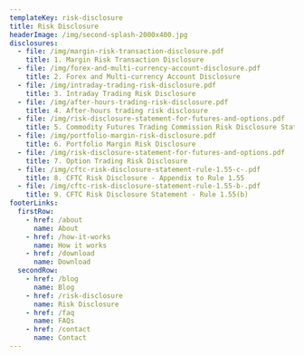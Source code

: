 ```yaml
---
templateKey: risk-disclosure
title: Risk Disclosure
headerImage: /img/second-splash-2000x400.jpg
disclosures:
  - file: /img/margin-risk-transaction-disclosure.pdf
    title: 1. Margin Risk Transaction Disclosure
  - file: /img/forex-and-multi-currency-account-disclosure.pdf
    title: 2. Forex and Multi-currency Account Disclosure
  - file: /img/intraday-trading-risk-disclosure.pdf
    title: 3. Intraday Trading Risk Disclosure
  - file: /img/after-hours-trading-risk-disclosure.pdf
    title: 4. After-hours trading risk disclosure
  - file: /img/risk-disclosure-statement-for-futures-and-options.pdf
    title: 5. Commodity Futures Trading Commission Risk Disclosure Statement
  - file: /img/portfolio-margin-risk-disclosure.pdf
    title: 6. Portfolio Margin Risk Disclosure
  - file: /img/risk-disclosure-statement-for-futures-and-options.pdf
    title: 7. Option Trading Risk Disclosure
  - file: /img/cftc-risk-disclosure-statement-rule-1.55-c-.pdf
    title: 8. CFTC Risk Disclosure - Appendix to Rule 1.55
  - file: /img/cftc-risk-disclosure-statement-rule-1.55-b-.pdf
    title: 9. CFTC Risk Disclosure Statement - Rule 1.55(b)
footerLinks:
  firstRow:
    - href: /about
      name: About
    - href: /how-it-works
      name: How it works
    - href: /download
      name: Download
  secondRow:
    - href: /blog
      name: Blog
    - href: /risk-disclosure
      name: Risk Disclosure
    - href: /faq
      name: FAQs
    - href: /contact
      name: Contact
---
```


